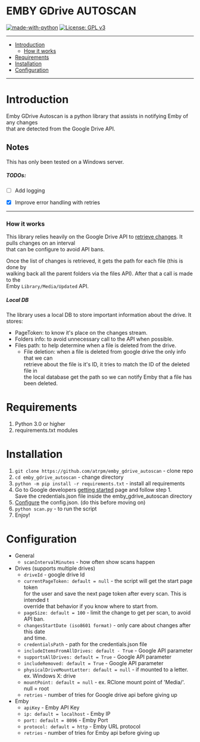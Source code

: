 # EMBY GDrive AUTOSCAN

[![made-with-python](https://img.shields.io/badge/Made%20with-Python-blue.svg?style=flat-square)](https://www.python.org/)
[![License: GPL v3](https://img.shields.io/badge/License-GPL%203-blue.svg?style=flat-square)](https://github.com/atrpm/emby_gdrive_autoscan/blob/master/LICENSE.md)

---
- [Introduction](#introduction)
    - [How it works](#how-it-works)
- [Requirements](#requirements)
- [Installation](#installation)
- [Configuration](#configuration)
---

# Introduction

Emby GDrive Autoscan is a python library that assists in notifying Emby of any changes  
that are detected from the Google Drive API.

## Notes

This has only been tested on a Windows server.

##### TODOs:
- [ ] Add logging
- [x] Improve error handling with retries


---

### How it works

This library relies heavily on the Google Drive API to [retrieve changes](https://developers.google.com/drive/api/v3/manage-changes). It pulls changes on an interval  
that can be configure to avoid API bans.

Once the list of changes is retrieved, it gets the path for each file (this is done by  
walking back all the parent folders via the files API). After that a call is made to the  
Emby `Library/Media/Updated` API.

##### Local DB

The library uses a local DB to store important information about the drive. It stores:  
- PageToken: to know it's place on the changes stream.
- Folders info: to avoid unnecessary call to the API when possible.
- Files path: to help determine when a file is deleted from the drive.
    - File deletion: when a file is deleted from google drive the only info that we can  
    retrieve about the file is it's ID, it tries to match the ID of the deleted file in  
    the local database get the path so we can notify Emby that a file has been deleted.

# Requirements

1. Python 3.0 or higher
2. requirements.txt modules

# Installation

1. `git clone https://github.com/atrpm/emby_gdrive_autoscan` - clone repo 
2. `cd emby_gdrive_autoscan` - change directory
3. `python -m pip install -r requirements.txt` - install all requirements
4. Go to Google developers [getting started](https://developers.google.com/drive/api/v3/quickstart/go) page and follow step 1.  
Save the credentials.json file inside the emby_gdrive_autoscan directory
5. [Configure](#Configure) the config.json. (do this before moving on)
6. `python scan.py` - to run the script
7. Enjoy!

# Configuration

- General
    - `scanIntervalMinutes` - how often show scans happen
- Drives (supports multiple drives)
    - `driveId` - google drive Id
    - `currentPageToken: default = null` - the script will get the start page token  
    for the user and save the next page token after every scan. This is intended t  
    override that behavior if you know where to start from.
    - `pageSize: default = 100` - limit the change to get per scan, to avoid API ban.
    - `changesStartDate (iso8601 format)` - only care about changes after this date  
    and time.
    - `credentialsPath` - path for the credentials.json file
    - `includeItemsFromAllDrives: default - True` - Google API parameter
    - `supportsAllDrives: default = True` - Google API parameter
    - `includeRemoved: default = True` - Google API parameter
    - `physicalDriveMountLetter: default = null` - if mounted to a letter. ex. Windows X: drive
    - `mountPoint: default = null` - ex. RClone mount point of 'Media/'. null = root 
    - `retries` - number of tries for Google drive api before giving up
- Emby
    - `apiKey` - Emby API Key
    - `ip: default = localhost` - Emby IP
    - `port: default = 8096` - Emby Port
    - `protocol: default = http` - Emby URL protocol  
    - `retries` - number of tries for Emby api before giving up
  




